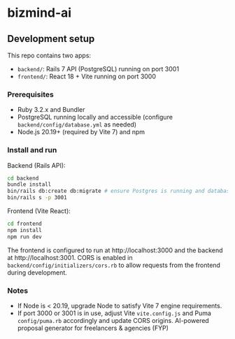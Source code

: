 # bizmind-ai

## Development setup

This repo contains two apps:

- `backend/`: Rails 7 API (PostgreSQL) running on port 3001
- `frontend/`: React 18 + Vite running on port 3000

### Prerequisites

- Ruby 3.2.x and Bundler
- PostgreSQL running locally and accessible (configure `backend/config/database.yml` as needed)
- Node.js 20.19+ (required by Vite 7) and npm

### Install and run

Backend (Rails API):

```bash
cd backend
bundle install
bin/rails db:create db:migrate # ensure Postgres is running and database.yml is configured
bin/rails s -p 3001
```

Frontend (Vite React):

```bash
cd frontend
npm install
npm run dev
```

The frontend is configured to run at http://localhost:3000 and the backend at http://localhost:3001. CORS is enabled in `backend/config/initializers/cors.rb` to allow requests from the frontend during development.

### Notes

- If Node is < 20.19, upgrade Node to satisfy Vite 7 engine requirements.
- If port 3000 or 3001 is in use, adjust Vite `vite.config.js` and Puma `config/puma.rb` accordingly and update CORS origins.
AI-powered proposal generator for freelancers &amp; agencies (FYP)
